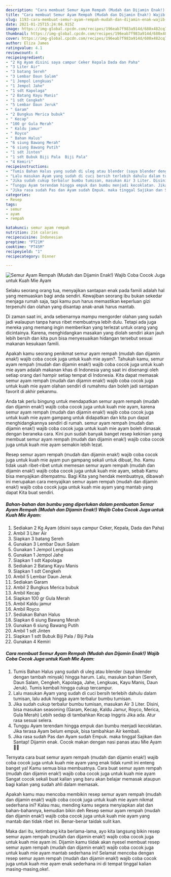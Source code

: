 ```yaml
---
description: "Cara membuat Semur Ayam Rempah (Mudah dan Dijamin Enak!) Wajib Coba Cocok Juga untuk Kuah Mie Ayam yang nikmat Untuk Jualan"
title: "Cara membuat Semur Ayam Rempah (Mudah dan Dijamin Enak!) Wajib Coba Cocok Juga untuk Kuah Mie Ayam yang nikmat Untuk Jualan"
slug: 1193-cara-membuat-semur-ayam-rempah-mudah-dan-dijamin-enak-wajib-coba-cocok-juga-untuk-kuah-mie-ayam-yang-nikmat-untuk-jualan
date: 2021-01-25T15:24:04.915Z
image: https://img-global.cpcdn.com/recipes/196eab7f983a914d/680x482cq70/semur-ayam-rempah-mudah-dan-dijamin-enak-wajib-coba-cocok-juga-untuk-kuah-mie-ayam-foto-resep-utama.jpg
thumbnail: https://img-global.cpcdn.com/recipes/196eab7f983a914d/680x482cq70/semur-ayam-rempah-mudah-dan-dijamin-enak-wajib-coba-cocok-juga-untuk-kuah-mie-ayam-foto-resep-utama.jpg
cover: https://img-global.cpcdn.com/recipes/196eab7f983a914d/680x482cq70/semur-ayam-rempah-mudah-dan-dijamin-enak-wajib-coba-cocok-juga-untuk-kuah-mie-ayam-foto-resep-utama.jpg
author: Eliza James
ratingvalue: 4.1
reviewcount: 4
recipeingredient:
- "2 Kg Ayam disini saya campur Ceker Kepala Dada dan Paha"
- "3 Liter Air"
- "3 batang Sereh"
- "3 Lembar Daun Salam"
- "1 Jempol Lengkuas"
- "1 Jempol Jahe"
- "1 sdt Kapolaga"
- "2 Batang Kayu Manis"
- "1 sdt Cengkeh"
- "5 Lembar Daun Jeruk"
- " Garam"
- "2 Bungkus Merica bubuk"
- " Kecap"
- "100 gr Gula Merah"
- " Kaldu jamur"
- " Royco"
- " Bahan Halus"
- "6 siung Bawang Merah"
- "6 siung Bawang Putih"
- "1 sdt Jinten"
- "1 sdt Bubuk Biji Pala  Biji Pala"
- "4 Kemiri"
recipeinstructions:
- "Tumis Bahan Halus yang sudah di uleg atau blender (saya blender dengan tambah minyak) hingga harum. Lalu, masukan bahan (Sereh, Daun Salam, Cengkeh, Kapolaga, Jahe, Lengkuas, Kayu Manis, Daun Jeruk). Tumis kembali hingga cukup tercampur."
- "Lalu masukan Ayam yang sudah di cuci bersih terlebih dahulu dalam tumisan, lalu aduk hingga ayam terbalur bumbu tumisan."
- "Jika sudah cukup terbalur bumbu tumisan, masukan Air 3 Liter. Disini, bisa masukan seasoning (Garam, Kecap, Kaldu Jamur, Royco, Merica, Gula Merah) Lebih sedap di tambahkan Kecap Inggris Jika ada. Atur rasa sesuai selera."
- "Tunggu Ayam terendam hingga empuk dan bumbu menjadi kecoklatan. Jika terasa Ayam belum empuk, bisa tambahkan Air kembali."
- "Jika rasa sudah Pas dan Ayam sudah Empuk. maka tinggal Sajikan dan Santap! Dijamin enak. Cocok makan dengan nasi panas atau Mie Ayam 👍🏻"
categories:
- Resep
tags:
- semur
- ayam
- rempah

katakunci: semur ayam rempah 
nutrition: 214 calories
recipecuisine: Indonesian
preptime: "PT21M"
cooktime: "PT45M"
recipeyield: "1"
recipecategory: Dinner

---
```



![Semur Ayam Rempah (Mudah dan Dijamin Enak!) Wajib Coba Cocok Juga untuk Kuah Mie Ayam](https://img-global.cpcdn.com/recipes/196eab7f983a914d/680x482cq70/semur-ayam-rempah-mudah-dan-dijamin-enak-wajib-coba-cocok-juga-untuk-kuah-mie-ayam-foto-resep-utama.jpg)

Selaku seorang orang tua, menyajikan santapan enak pada famili adalah hal yang memuaskan bagi anda sendiri. Kewajiban seorang ibu bukan sekedar menjaga rumah saja, tapi kamu pun harus memastikan keperluan gizi terpenuhi dan olahan yang disantap anak-anak harus mantab.

Di zaman  saat ini, anda sebenarnya mampu mengorder olahan yang sudah jadi walaupun tanpa harus ribet membuatnya lebih dulu. Tetapi ada juga mereka yang memang ingin memberikan yang terlezat untuk orang yang dicintainya. Karena, menghidangkan masakan yang diolah sendiri akan jauh lebih bersih dan kita pun bisa menyesuaikan hidangan tersebut sesuai makanan kesukaan famili. 



Apakah kamu seorang penikmat semur ayam rempah (mudah dan dijamin enak!) wajib coba cocok juga untuk kuah mie ayam?. Tahukah kamu, semur ayam rempah (mudah dan dijamin enak!) wajib coba cocok juga untuk kuah mie ayam adalah makanan khas di Indonesia yang saat ini disenangi oleh setiap orang dari hampir setiap tempat di Indonesia. Kita dapat memasak semur ayam rempah (mudah dan dijamin enak!) wajib coba cocok juga untuk kuah mie ayam olahan sendiri di rumahmu dan boleh jadi santapan favorit di akhir pekanmu.

Anda tak perlu bingung untuk mendapatkan semur ayam rempah (mudah dan dijamin enak!) wajib coba cocok juga untuk kuah mie ayam, karena semur ayam rempah (mudah dan dijamin enak!) wajib coba cocok juga untuk kuah mie ayam gampang untuk didapatkan dan kita pun dapat menghidangkannya sendiri di rumah. semur ayam rempah (mudah dan dijamin enak!) wajib coba cocok juga untuk kuah mie ayam boleh dimasak dengan beraneka cara. Kini pun sudah banyak banget resep kekinian yang membuat semur ayam rempah (mudah dan dijamin enak!) wajib coba cocok juga untuk kuah mie ayam semakin lebih lezat.

Resep semur ayam rempah (mudah dan dijamin enak!) wajib coba cocok juga untuk kuah mie ayam pun gampang sekali untuk dibuat, lho. Kamu tidak usah ribet-ribet untuk memesan semur ayam rempah (mudah dan dijamin enak!) wajib coba cocok juga untuk kuah mie ayam, sebab Kamu bisa menyajikan ditempatmu. Bagi Kita yang hendak membuatnya, dibawah ini merupakan cara menyajikan semur ayam rempah (mudah dan dijamin enak!) wajib coba cocok juga untuk kuah mie ayam yang mantab yang dapat Kita buat sendiri.

<!--inarticleads1-->

##### Bahan-bahan dan bumbu yang diperlukan dalam pembuatan Semur Ayam Rempah (Mudah dan Dijamin Enak!) Wajib Coba Cocok Juga untuk Kuah Mie Ayam:

1. Sediakan 2 Kg Ayam (disini saya campur Ceker, Kepala, Dada dan Paha)
1. Ambil 3 Liter Air
1. Siapkan 3 batang Sereh
1. Gunakan 3 Lembar Daun Salam
1. Gunakan 1 Jempol Lengkuas
1. Gunakan 1 Jempol Jahe
1. Siapkan 1 sdt Kapolaga
1. Sediakan 2 Batang Kayu Manis
1. Siapkan 1 sdt Cengkeh
1. Ambil 5 Lembar Daun Jeruk
1. Sediakan  Garam
1. Ambil 2 Bungkus Merica bubuk
1. Ambil  Kecap
1. Siapkan 100 gr Gula Merah
1. Ambil  Kaldu jamur
1. Ambil  Royco
1. Sediakan  Bahan Halus
1. Siapkan 6 siung Bawang Merah
1. Gunakan 6 siung Bawang Putih
1. Ambil 1 sdt Jinten
1. Siapkan 1 sdt Bubuk Biji Pala / Biji Pala
1. Gunakan 4 Kemiri




<!--inarticleads2-->

##### Cara membuat Semur Ayam Rempah (Mudah dan Dijamin Enak!) Wajib Coba Cocok Juga untuk Kuah Mie Ayam:

1. Tumis Bahan Halus yang sudah di uleg atau blender (saya blender dengan tambah minyak) hingga harum. Lalu, masukan bahan (Sereh, Daun Salam, Cengkeh, Kapolaga, Jahe, Lengkuas, Kayu Manis, Daun Jeruk). Tumis kembali hingga cukup tercampur.
1. Lalu masukan Ayam yang sudah di cuci bersih terlebih dahulu dalam tumisan, lalu aduk hingga ayam terbalur bumbu tumisan.
1. Jika sudah cukup terbalur bumbu tumisan, masukan Air 3 Liter. Disini, bisa masukan seasoning (Garam, Kecap, Kaldu Jamur, Royco, Merica, Gula Merah) Lebih sedap di tambahkan Kecap Inggris Jika ada. Atur rasa sesuai selera.
1. Tunggu Ayam terendam hingga empuk dan bumbu menjadi kecoklatan. Jika terasa Ayam belum empuk, bisa tambahkan Air kembali.
1. Jika rasa sudah Pas dan Ayam sudah Empuk. maka tinggal Sajikan dan Santap! Dijamin enak. Cocok makan dengan nasi panas atau Mie Ayam 👍🏻




Ternyata cara buat semur ayam rempah (mudah dan dijamin enak!) wajib coba cocok juga untuk kuah mie ayam yang enak tidak rumit ini enteng banget ya! Kamu semua bisa membuatnya. Cara buat semur ayam rempah (mudah dan dijamin enak!) wajib coba cocok juga untuk kuah mie ayam Sangat cocok sekali buat kalian yang baru akan belajar memasak ataupun bagi kalian yang sudah ahli dalam memasak.

Apakah kamu mau mencoba membikin resep semur ayam rempah (mudah dan dijamin enak!) wajib coba cocok juga untuk kuah mie ayam nikmat sederhana ini? Kalau mau, mending kamu segera menyiapkan alat dan bahan-bahannya, kemudian bikin deh Resep semur ayam rempah (mudah dan dijamin enak!) wajib coba cocok juga untuk kuah mie ayam yang mantab dan tidak ribet ini. Benar-benar taidak sulit kan. 

Maka dari itu, ketimbang kita berlama-lama, ayo kita langsung bikin resep semur ayam rempah (mudah dan dijamin enak!) wajib coba cocok juga untuk kuah mie ayam ini. Dijamin kamu tiidak akan nyesel membuat resep semur ayam rempah (mudah dan dijamin enak!) wajib coba cocok juga untuk kuah mie ayam mantab sederhana ini! Selamat mencoba dengan resep semur ayam rempah (mudah dan dijamin enak!) wajib coba cocok juga untuk kuah mie ayam enak sederhana ini di tempat tinggal kalian masing-masing,oke!.

